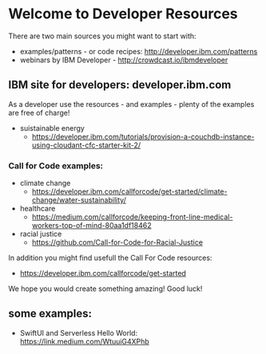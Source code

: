 # Welcome to Developer Resources

There are two main sources you might want to start with:
- examples/patterns - or code recipes: http://developer.ibm.com/patterns
- webinars by IBM Developer - http://crowdcast.io/ibmdeveloper

## IBM site for developers: developer.ibm.com
As a developer use the resources - and examples - plenty of the examples are free of charge!

- suistainable energy
  - https://developer.ibm.com/tutorials/provision-a-couchdb-instance-using-cloudant-cfc-starter-kit-2/

### Call for Code examples:
- climate change
  - https://developer.ibm.com/callforcode/get-started/climate-change/water-sustainability/
- healthcare
  - https://medium.com/callforcode/keeping-front-line-medical-workers-top-of-mind-80aa1df18462
- racial justice
  - https://github.com/Call-for-Code-for-Racial-Justice

In addition you might find usefull the Call For Code resources:
 - https://developer.ibm.com/callforcode/get-started

We hope you would create something amazing! Good luck!

## some examples:
- SwiftUI and Serverless Hello World: https://link.medium.com/WtuuiG4XPhb 
